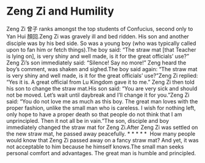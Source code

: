 # Zeng Zi and Humility

Zeng Zi 曾子 ranks amongst the top students of Confucius, second only to Yan Hui 顏回.Zeng Zi was gravely ill and bed ridden. His son and another disciple was by his bed side. So was a young boy (who was typically called upon to fan him or fetch things).The boy said: “The straw mat [that Teacher is lying on], is very shiny and well made, is it for the great officials’ use?”​Zeng Zi’s son immediately said: “Silence! Say no more!”      Zeng heard the boy’s comment, was shaken and sighed.The boy said again: “The straw mat is very shiny and well made, is it for the great officials’ use?”Zeng Zi replied: “Yes it is. A great official from Lu Kingdom gave it to me.” Zeng Zi then told his son to change the straw mat.His son said: “You are very sick and should not be moved. Let’s wait until daybreak and I’ll change it for you.”Zeng Zi said: “You do not love me as much as this boy. The great man loves with the proper fashion, unlike the small man who is careless. I wish for nothing left, only hope to have a proper death so that people do not think that I am unprincipled. Then it not all be in vain.”The son, disciple and boy immediately changed the straw mat for Zeng Zi.After Zeng Zi was settled on the new straw mat, he passed away peacefully. * * * * *  How many people would know that Zeng Zi passed away on a fancy straw mat? And yet, it was not acceptable to him because he himself knows.​The small man seeks personal comfort and advantages. The great man is humble and principled.
